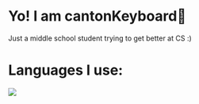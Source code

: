 # Yo! I am cantonKeyboard👋

Just a middle school student trying to get better at CS :)

# Languages I use:

<img src="https://skillicons.dev/icons?i=py,js,html,css,&perline=4" />

